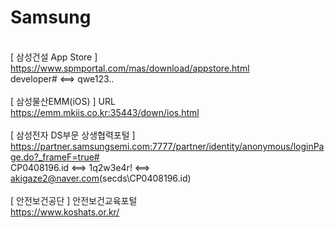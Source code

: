 # Samsung
<br>[ 삼성건설 App Store ]
<br>https://www.spmportal.com/mas/download/appstore.html
<br>developer# <==> qwe123..
<br>
<br>[ 삼성물산EMM(iOS) ] URL
<br>https://emm.mkiis.co.kr:35443/down/ios.html
<br>
<br>[ 삼성전자 DS부문 상생협력포털 ]
<br>https://partner.samsungsemi.com:7777/partner/identity/anonymous/loginPage.do?_frameF=true#
<br>CP0408196.id <==> 1q2w3e4r! <==> akigaze2@naver.com(secds\CP0408196.id)
<br>
<br>[ 안전보건공단 ] 안전보건교육포털
<br>https://www.koshats.or.kr/
